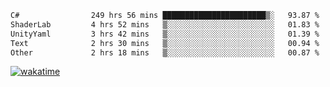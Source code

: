 <!--START_SECTION:waka-->

```txt
C#                249 hrs 56 mins ███████████████████████▒░   93.87 %
ShaderLab         4 hrs 52 mins   ▒░░░░░░░░░░░░░░░░░░░░░░░░   01.83 %
UnityYaml         3 hrs 42 mins   ▒░░░░░░░░░░░░░░░░░░░░░░░░   01.39 %
Text              2 hrs 30 mins   ▒░░░░░░░░░░░░░░░░░░░░░░░░   00.94 %
Other             2 hrs 18 mins   ▒░░░░░░░░░░░░░░░░░░░░░░░░   00.87 %
```

<!--END_SECTION:waka-->
[![wakatime](https://wakatime.com/badge/user/6c2f442e-41b4-42e3-bc06-d5d8203ad1da.svg)](https://wakatime.com/@6c2f442e-41b4-42e3-bc06-d5d8203ad1da)
